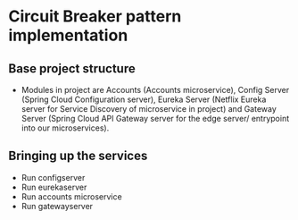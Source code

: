 # Circuit Breaker pattern implementation

## Base project structure
- Modules in project are Accounts (Accounts microservice), Config Server (Spring Cloud Configuration server), Eureka Server (Netflix Eureka server for Service Discovery of microservice in project) and Gateway Server (Spring Cloud API Gateway server for the edge server/ entrypoint into our microservices).   

## Bringing up the services
- Run configserver
- Run eurekaserver
- Run accounts microservice
- Run gatewayserver


